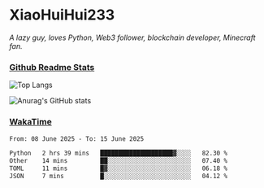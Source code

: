 # XiaoHuiHui233

*A lazy guy, loves Python, Web3 follower, blockchain developer, Minecraft fan.*

### [Github Readme Stats](https://github.com/anuraghazra/github-readme-stats)

![Top Langs](https://github-readme-stats.vercel.app/api/top-langs/?username=XiaoHuiHui233&layout=compact&theme=github_dark)

![Anurag's GitHub stats](https://github-readme-stats.vercel.app/api?username=XiaoHuiHui233&show_icons=true&theme=github_dark)

### [WakaTime](https://wakatime.com)

<!--START_SECTION:waka-->

```txt
From: 08 June 2025 - To: 15 June 2025

Python   2 hrs 39 mins   ████████████████████▓░░░░   82.30 %
Other    14 mins         ██░░░░░░░░░░░░░░░░░░░░░░░   07.40 %
TOML     11 mins         █▓░░░░░░░░░░░░░░░░░░░░░░░   06.18 %
JSON     7 mins          █░░░░░░░░░░░░░░░░░░░░░░░░   04.12 %
```

<!--END_SECTION:waka-->
